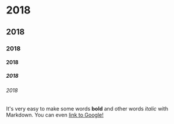 # 2018
## 2018
### 2018
#### 2018
##### 2018
###### 2018


It's very easy to make some words **bold** and other words *italic* with Markdown. You can even [link to Google!](http://google.com)


